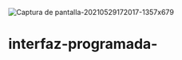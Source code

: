 ![Captura de pantalla-20210529172017-1357x679](https://user-images.githubusercontent.com/74264081/120086978-9e228300-c0a9-11eb-8e46-bd76b7cd24e3.png)
# interfaz-programada-
